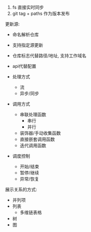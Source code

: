 
1. fs 直接实时同步
2. git tag + paths 作为版本发布

更新源:
- 命名解析仓库
- 支持指定源更新
- 仓库标志代替路径/地址, 支持工作域名
- api代替配置

- 处理方式
	- 流
	- 异步/同步
- 调用方式
	- 串联处理函数
		- 串行
		- 并行
	- 装饰器/手动收集函数
	- 直接嵌套调用函数
	- 迭代调用函数
- 调度控制
	- 开始/结束
	- 暂停/继续
	- 异常/恢复



展示关系的方式:
- 并列项
- 列表
	- 多维链表格
- 树
- 图
